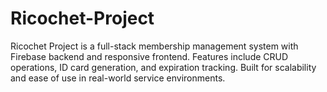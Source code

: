 # Ricochet-Project
Ricochet Project is a full-stack membership management system with Firebase backend and responsive frontend. Features include CRUD operations, ID card generation, and expiration tracking. Built for scalability and ease of use in real-world service environments.
